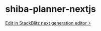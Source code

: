 # shiba-planner-nextjs

[Edit in StackBlitz next generation editor ⚡️](https://stackblitz.com/~/github.com/iker592/shiba-planner-nextjs)